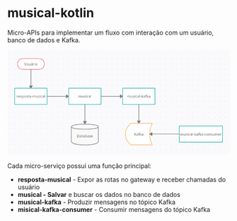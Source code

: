 # musical-kotlin
Micro-APIs para implementar um fluxo com interação com um usuário, banco de dados e Kafka.  

![](musical.png)

Cada micro-serviço possui uma função principal:  
* **resposta-musical** - Expor as rotas no gateway e receber chamadas do usuário  
* **musical - Salvar** e buscar os dados no banco de dados  
* **musical-kafka** - Produzir mensagens no tópico Kafka  
* **misical-kafka-consumer** - Consumir mensagens do tópico Kafka  
